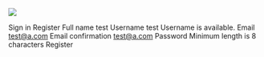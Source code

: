 ![](Maszyny/Linux/Laboratory/Pasted%20image%2020210910204246.png)

Sign in
Register
Full name
test
Username
test
Username is available.
Email
test@a.com
Email confirmation
test@a.com
Password
Minimum length is 8 characters
Register
